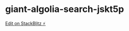 # giant-algolia-search-jskt5p

[Edit on StackBlitz ⚡️](https://stackblitz.com/edit/giant-algolia-search-jskt5p)